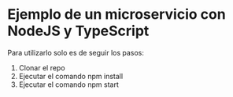 # Ejemplo de un microservicio con NodeJS y TypeScript

Para utilizarlo solo es de seguir los pasos:
1. Clonar el repo
2. Ejecutar el comando npm install
3. Ejecutar el comando npm start


